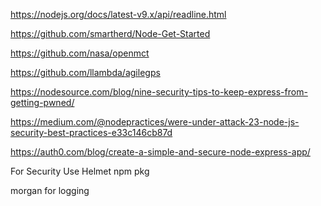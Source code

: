 https://nodejs.org/docs/latest-v9.x/api/readline.html

https://github.com/smartherd/Node-Get-Started

https://github.com/nasa/openmct

https://github.com/llambda/agilegps

https://nodesource.com/blog/nine-security-tips-to-keep-express-from-getting-pwned/

https://medium.com/@nodepractices/were-under-attack-23-node-js-security-best-practices-e33c146cb87d

https://auth0.com/blog/create-a-simple-and-secure-node-express-app/

For Security Use Helmet npm pkg

morgan for logging
